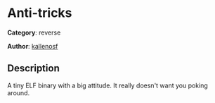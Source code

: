 # Anti-tricks


**Category**: reverse

**Author**: [kallenosf](https://github.com/kallenosf)

## Description

A tiny ELF binary with a big attitude. It really doesn't want you poking around.


